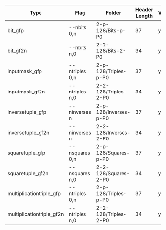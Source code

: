 | Type                      | Flag           | Folder                | Header Length | Verified |
| ------------------------- | -------------- | --------------------- | ------------- | -------- |
| bit_gfp                   | --nbits 0,n    | 2-p-128/Bits-p-P0     | 37            | yes      |
| bit_gf2n                  | --nbits n,0    | 2-2-128/Bits-2-P0     | 34            | yes      |
| inputmask_gfp             | --ntriples 0,n | 2-p-128/Triples-p-P0  | 37            | yes      |
| inputmask_gf2n            | --ntriples n,0 | 2-2-128/Triples-2-P0  | 34            | yes      |
| inversetuple_gfp          | --ninverses n  | 2-p-128/Inverses-p-P0 | 37            | yes      |
| inversetuple_gf2n         | --ninverses n  | 2-2-128/Inverses-2-P0 | 34            | yes      |
| squaretuple_gfp           | --nsquares 0,n | 2-p-128/Squares-p-P0  | 37            | yes      |
| squaretuple_gf2n          | --nsquares n,0 | 2-2-128/Squares-2-P0  | 34            | yes      |
| multiplicationtriple_gfp  | --ntriples 0,n | 2-p-128/Triples-p-P0  | 37            | yes      |
| multiplicationtriple_gf2n | --ntriples n,0 | 2-2-128/Triples-2-P0  | 34            | yes      |

